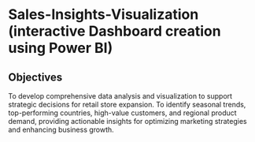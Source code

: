 # Sales-Insights-Visualization (interactive Dashboard creation using Power BI)
## Objectives
To develop comprehensive data analysis and visualization to support strategic decisions for retail store expansion. To identify seasonal trends, top-performing countries, high-value customers, and regional product demand, providing actionable insights for optimizing marketing strategies and enhancing business growth.
